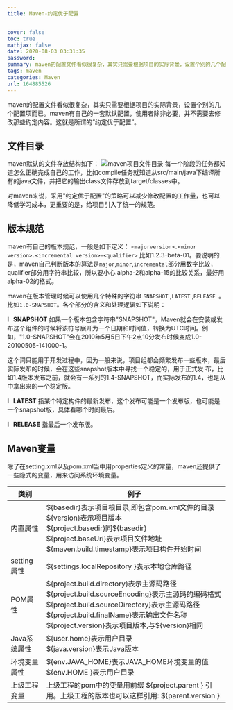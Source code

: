 ```yaml
---
title: Maven-约定优于配置 


cover: false
toc: true
mathjax: false
date: 2020-08-03 03:31:35
password: 
summary: maven的配置文件看似很复杂，其实只需要根据项目的实际背景，设置个别的几个配置项而已。maven有自己的一套默认配置，使用者除非必要，并不需要去修改那些约定内容。这就是所谓的“约定优于配置”。
tags: maven
categories: Maven
url: 164885526
---
```


maven的配置文件看似很复杂，其实只需要根据项目的实际背景，设置个别的几个配置项而已。maven有自己的一套默认配置，使用者除非必要，并不需要去修改那些约定内容。这就是所谓的“约定优于配置”。

## 文件目录

maven默认的文件存放结构如下：
![maven项目文件目录](https://cdn.jsdelivr.net/gh/yuanjianchen/static@master/uPic/images/post/2020/08/1240-20200803141332066.png)
每一个阶段的任务都知道怎么正确完成自己的工作，比如compile任务就知道从src/main/java下编译所有的java文件，并把它的输出class文件存放到target/classes中。

对maven来说，采用"约定优于配置"的策略可以减少修改配置的工作量，也可以降低学习成本，更重要的是，给项目引入了统一的规范。

## 版本规范

maven有自己的版本规范，一般是如下定义：
```<majorversion>.<minor version>.<incremental version>-<qualifier>```
比如1.2.3-beta-01。要说明的是，maven自己判断版本的算法是```major```,```minor```,```incremental```部分用数字比较，qualifier部分用字符串比较，所以要小心 alpha-2和alpha-15的比较关系，最好用 alpha-02的格式。

maven在版本管理时候可以使用几个特殊的字符串 ```SNAPSHOT``` ,```LATEST``` ,```RELEASE ```。比如```1.0-SNAPSHOT```。各个部分的含义和处理逻辑如下说明：

**l   SNAPSHOT**
如果一个版本包含字符串"SNAPSHOT"，Maven就会在安装或发布这个组件的时候将该符号展开为一个日期和时间值，转换为UTC时间。例如，"1.0-SNAPSHOT"会在2010年5月5日下午2点10分发布时候变成1.0-20100505-141000-1。

这个词只能用于开发过程中，因为一般来说，项目组都会频繁发布一些版本，最后实际发布的时候，会在这些snapshot版本中寻找一个稳定的，用于正式发 布，比如1.4版本发布之前，就会有一系列的1.4-SNAPSHOT，而实际发布的1.4，也是从中拿出来的一个稳定版。

**l   LATEST**
指某个特定构件的最新发布，这个发布可能是一个发布版，也可能是一个snapshot版，具体看哪个时间最后。

**l   RELEASE**
指最后一个发布版。

## Maven变量

除了在setting.xml以及pom.xml当中用properties定义的常量，maven还提供了一些隐式的变量，用来访问系统环境变量。

| 类别         | 例子                                                         |
| ------------ | ------------------------------------------------------------ |
| 内置属性     | \${basedir}表示项目根目录,即包含pom.xml文件的目录<br>\${version}表示项目版本<br>\${project.basedir}同\${basedir}<br>\${project.baseUri}表示项目文件地址<br>\${maven.build.timestamp}表示项目构件开始时间 |
| setting属性  | \${settings.localRepository }表示本地仓库路径                |
| POM属性      | \${project.build.directory}表示主源码路径<br>\${project.build.sourceEncoding}表示主源码的编码格式<br>\${project.build.sourceDirectory}表示主源码路径<br>\${project.build.finalName}表示输出文件名称<br>\${project.version}表示项目版本,与\${version}相同 |
| Java系统属性 | \${user.home}表示用户目录<br>\${java.version}表示Java版本    |
| 环境变量属性 | \${env.JAVA_HOME}表示JAVA_HOME环境变量的值<br>\${env.HOME }表示用户目录 |
| 上级工程变量 | 上级工程的pom中的变量用前缀 \${project.parent } 引用。上级工程的版本也可以这样引用: \${parent.version } |